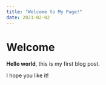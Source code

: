 ```yaml
---
title: "Welcome to My Page!"
date: 2021-02-02
---
```


# Welcome

**Hello world**, this is my first blog post.

I hope you like it!
